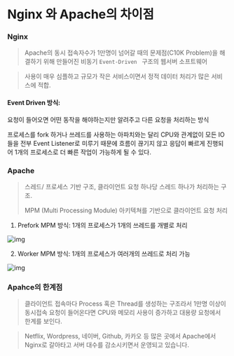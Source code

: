 # Nginx 와 Apache의 차이점

### Nginx

> Apache의 동시 접속자수가 1만명이 넘어갈 때의 문제점(C10K Problem)을 해결하기 위해 만들어진 비동기 `Event-Driven ` 구조의 웹서버 소프트웨어

> 사용이 매우 심플하고 규모가 작은 서비스이면서 정적 데이터 처리가 많은 서비스에 적합.

#### Event Driven 방식:

요청이 들어오면 어떤 동작을 해야하는지만 알려주고 다른 요청을 처리하는 방식

프로세스를 fork 하거나 쓰레드를 사용하는 아파치와는 달리 CPU와 관계없이 모든 IO들을 전부 Event Listener로 미루기 때문에 흐름이 끊기지 않고 응답이 빠르게 진행되어 1개의 프로세스로 더 빠른 작업이 가능하게 될 수  있다.

### Apache

> 스레드/ 프로세스 기반 구조, 클라이언트 요청 하나당 스레드 하나가 처리하는 구조.
>
> MPM (Multi Processing Module) 아키텍쳐를 기반으로 클라이언트 요청 처리 



1) Prefork MPM 방식: 1개의 프로세스가 1개의 쓰레드를 개별로 처리

![img](https://blog.kakaocdn.net/dn/c3vjnp/btqBW1bQTB7/uwQArg6B27Nwv9JHm8K9r1/img.gif)



2) Worker MPM 방식: 1개의 프로세스가 여러개의 쓰레드로 처리 가능

![img](https://blog.kakaocdn.net/dn/brutQx/btqBXFl3PMo/eCZ8klssXtsJjg4OpDezj0/img.gif)



### Apahce의 한계점

> 클라이언트 접속마다 Process 혹은 Thread를 생성하는 구조라서 1만명 이상이 동시접속 요청이 들어온다면 CPU와 메모리 사용이 증가하고 대용량 요청에서 한계를 보인다.

> Netflix, Wordpress, 네이버, Github, 카카오 등 많은 곳에서 Apache에서 Nginx로 갈아타고 서버 대수를 감소시키면서 운영되고 있습니다.